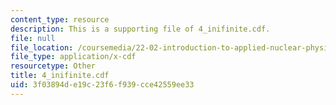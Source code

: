 ```yaml
---
content_type: resource
description: This is a supporting file of 4_inifinite.cdf.
file: null
file_location: /coursemedia/22-02-introduction-to-applied-nuclear-physics-spring-2012/3f03894de19c23f6f939cce42559ee33_4_inifinite.cdf
file_type: application/x-cdf
resourcetype: Other
title: 4_inifinite.cdf
uid: 3f03894d-e19c-23f6-f939-cce42559ee33
---
```

